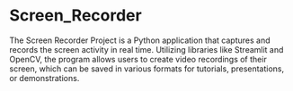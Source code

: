# Screen_Recorder
The Screen Recorder Project is a Python application that captures and records the screen activity in real time. Utilizing libraries like Streamlit and OpenCV, the program allows users to create video recordings of their screen, which can be saved in various formats for tutorials, presentations, or demonstrations. 
